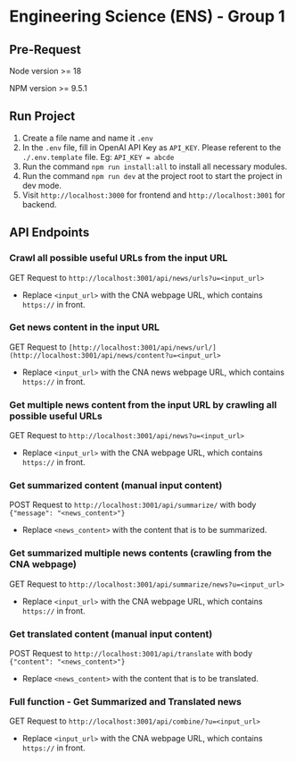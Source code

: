# Engineering Science (ENS) - Group 1

## Pre-Request

Node version >= 18

NPM version >= 9.5.1

## Run Project

1. Create a file name and name it `.env`
2. In the `.env` file, fill in OpenAI API Key as `API_KEY`. Please referent to the `./.env.template` file. Eg: `API_KEY = abcde`
3. Run the command `npm run install:all` to install all necessary modules.
4. Run the command `npm run dev` at the project root to start the project in dev mode.
5. Visit `http://localhost:3000` for frontend and `http://localhost:3001` for backend.

## API Endpoints

### Crawl all possible useful URLs from the input URL

GET Request to `http://localhost:3001/api/news/urls?u=<input_url>`

-   Replace `<input_url>` with the CNA webpage URL, which contains `https://` in front.

### Get news content in the input URL

GET Request to `[http://localhost:3001/api/news/url/](http://localhost:3001/api/news/content?u=<input_url>`

-   Replace `<input_url>` with the CNA news webpage URL, which contains `https://` in front.

### Get multiple news content from the input URL by crawling all possible useful URLs

GET Request to `http://localhost:3001/api/news?u=<input_url>`

-   Replace `<input_url>` with the CNA webpage URL, which contains `https://` in front.

### Get summarized content (manual input content)

POST Request to `http://localhost:3001/api/summarize/` with body `{"message": "<news_content>"}`

-   Replace `<news_content>` with the content that is to be summarized.

### Get summarized multiple news contents (crawling from the CNA webpage)

GET Request to `http://localhost:3001/api/summarize/news?u=<input_url>`

-   Replace `<input_url>` with the CNA webpage URL, which contains `https://` in front.

### Get translated content (manual input content)

POST Request to `http://localhost:3001/api/translate` with body `{"content": "<news_content>"}`

-   Replace `<news_content>` with the content that is to be translated.

### Full function - Get Summarized and Translated news

GET Request to `http://localhost:3001/api/combine/?u=<input_url>`

-   Replace `<input_url>` with the CNA webpage URL, which contains `https://` in front.
